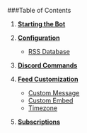 ###Table of Contents

1. **[Starting the Bot](https://github.com/synzen/Discord.RSS/wiki/Starting-the-Bot)**

2. **[Configuration](https://github.com/synzen/Discord.RSS/wiki/Configuration)**
    * [RSS Database](https://github.com/synzen/Discord.RSS/wiki/RSS-Database)


3. **[Discord Commands](https://github.com/synzen/Discord.RSS/wiki/Discord-Commands)**


4. **[Feed Customization](https://github.com/synzen/Discord.RSS/wiki/Feed-Customization)**
    * [Custom Message]()
    * [Custom Embed]()
    * [Timezone]()


5. **[Subscriptions]()**